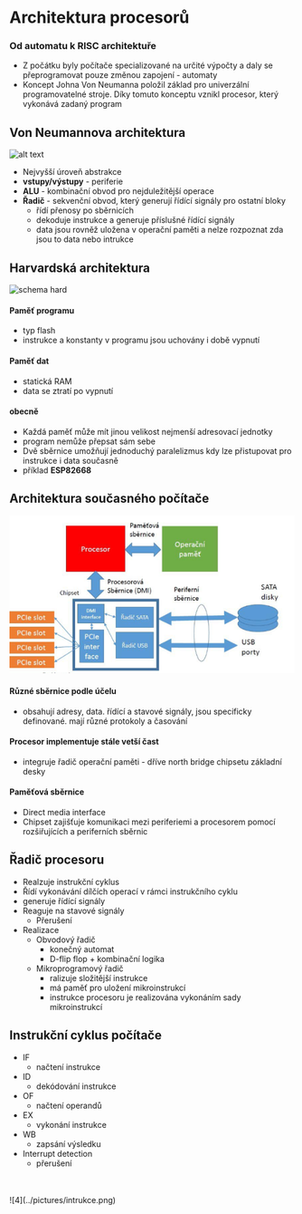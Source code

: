 # Architektura procesorů

### Od automatu k RISC architektuře

- Z počátku byly počítače specializované na určité výpočty a daly se přeprogramovat pouze změnou zapojení - automaty
- Koncept Johna Von Neumanna položil základ pro univerzální programovatelné stroje. Díky tomuto konceptu vznikl procesor, který vykonává zadaný program

## Von Neumannova architektura
![alt text](https://lh3.googleusercontent.com/proxy/fWKlOpP2ZYCNsJJv4l_dGg5pNhLwoo8US7sEWLtW0nZXgw9HweIpcO3aDntGe40PcuDRGBvJTdMXvhqQJdA8OG4-Pg-A)

- Nejvyšší úroveň abstrakce
- **vstupy/výstupy** - periferie
- **ALU** - kombinační obvod pro nejduležitější operace
- **Řadič** - sekvenční obvod, který generují řídící signály pro ostatní bloky
    - řídí přenosy po sběrnicích
    - dekoduje instrukce a generuje příslušné řídící signály
    - data jsou rovněž uložena v operační paměti a nelze rozpoznat zda jsou to data nebo intrukce
## Harvardská architektura
![schema hard](http://kto.wz.sk/harvardska_schema.jpg)
#### **Paměť programu**
- typ flash
- instrukce a konstanty v programu jsou uchovány i době vypnutí
#### **Paměť dat**
- statická RAM
- data se ztratí po vypnutí
#### **obecně**
- Každá paměť může mít jinou velikost nejmenší adresovací jednotky  
- program nemůže přepsat sám sebe
- Dvě sběrnice umožňují jednoduchý paralelizmus kdy lze přistupovat pro instrukce i data současně
- příklad **ESP82668**
## Architektura současného počítače
![4](../pictures/pc.png)

#### **Různé sběrnice podle účelu**
- obsahují adresy, data. řídící a stavové signály, jsou specificky definované. mají různé protokoly a časování

#### **Procesor implementuje stále vetší čast**
- integruje řadič operační paměti - dříve north bridge chipsetu základní desky

#### **Paměťová sběrnice**
- Direct media interface
- Chipset zajišťuje komunikaci mezi periferiemi a procesorem pomocí rozšiřujících a periferních sběrnic

## Řadič procesoru
- Realzuje instrukční cyklus
- Řídí vykonávání dílčích operací v rámci instrukčního cyklu
- generuje řídící signály
- Reaguje na stavové signály
    - Přerušení
- Realizace
    - Obvodový řadič
        - konečný automat
        - D-flip flop + kombinační logika
    - Mikroprogramový řadič
        - ralizuje složitější instrukce
        - má paměť pro uložení mikroinstrukcí
        - instrukce procesoru je realizována vykonáním sady mikroinstrukcí

## Instrukční cyklus počítače
- IF
    - načtení instrukce
- ID
    - dekódování instrukce
- OF
    - načtení operandů
- EX
    - vykonání instrukce
- WB
    - zapsání výsledku
- Interrupt detection
    - přerušení
<br>
<br>
![4](../pictures/intrukce.png)
